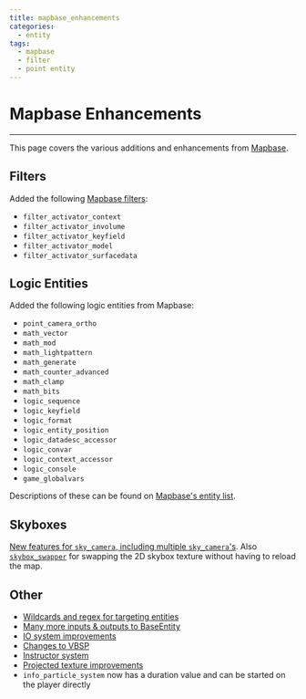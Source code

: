 ```yaml
---
title: mapbase_enhancements
categories:
  - entity
tags:
  - mapbase
  - filter
  - point entity
---
```


# Mapbase Enhancements

---

This page covers the various additions and enhancements from [Mapbase](https://www.moddb.com/mods/mapbase).

## Filters

Added the following [Mapbase filters](https://github.com/mapbase-source/source-sdk-2013/wiki/Filters):

- `filter_activator_context`
- `filter_activator_involume`
- `filter_activator_keyfield`
- `filter_activator_model`
- `filter_activator_surfacedata`

## Logic Entities

Added the following logic entities from Mapbase:

- `point_camera_ortho`
- `math_vector`
- `math_mod`
- `math_lightpattern`
- `math_generate`
- `math_counter_advanced`
- `math_clamp`
- `math_bits`
- `logic_sequence`
- `logic_keyfield`
- `logic_format`
- `logic_entity_position`
- `logic_datadesc_accessor`
- `logic_convar`
- `logic_context_accessor`
- `logic_console`
- `game_globalvars`

Descriptions of these can be found on [Mapbase's entity list](https://github.com/mapbase-source/source-sdk-2013/wiki/Entity-List).

## Skyboxes

[New features for `sky_camera`, including multiple `sky_camera`'s](https://github.com/mapbase-source/source-sdk-2013/wiki/Skyboxes).
Also [`skybox_swapper`](https://developer.valvesoftware.com/wiki/Skybox_swapper) for swapping the 2D skybox texture without having to reload the map.

## Other

- [Wildcards and regex for targeting entities](https://github.com/mapbase-source/source-sdk-2013/wiki/Wildcards-and-Matchers)
- [Many more inputs & outputs to BaseEntity](https://github.com/mapbase-source/source-sdk-2013/wiki/Base-Entity)
- [IO system improvements](https://github.com/mapbase-source/source-sdk-2013/wiki/I-O-System-Changes)
- [Changes to VBSP](https://github.com/mapbase-source/source-sdk-2013/wiki/Map-Compilers)
- [Instructor system](https://developer.valvesoftware.com/wiki/Env_instructor_hint)
- [Projected texture improvements](https://github.com/mapbase-source/source-sdk-2013/wiki/Projected-textures)
- `info_particle_system` now has a duration value and can be started on the player directly
